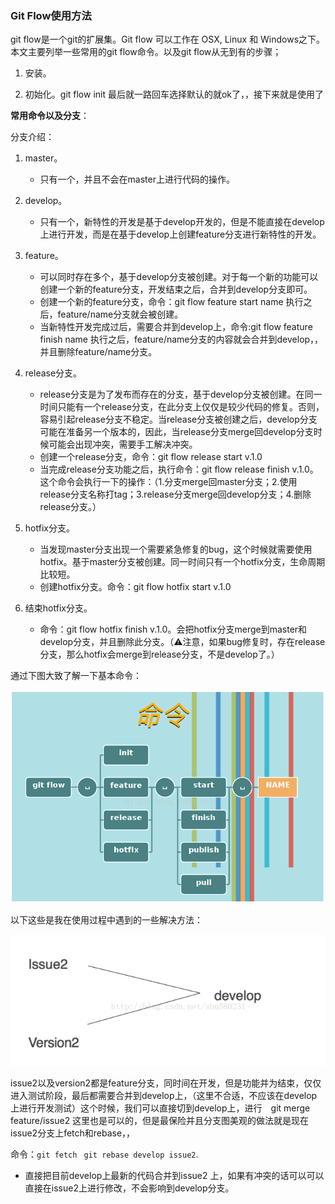 ### Git Flow使用方法

git flow是一个git的扩展集。Git flow 可以工作在 OSX, Linux 和 Windows之下。
本文主要列举一些常用的git flow命令。以及git flow从无到有的步骤；

1. 安装。

2. 初始化。git flow init       最后就一路回车选择默认的就ok了，，接下来就是使用了

**常用命令以及分支**：

分支介绍：

1. master。
   - 只有一个，并且不会在master上进行代码的操作。

2. develop。
   - 只有一个，新特性的开发是基于develop开发的，但是不能直接在develop上进行开发，而是在基于develop上创建feature分支进行新特性的开发。

3. feature。
   - 可以同时存在多个，基于develop分支被创建。对于每一个新的功能可以创建一个新的feature分支，开发结束之后，合并到develop分支即可。
   - 创建一个新的feature分支，命令：git flow feature start name 执行之后，feature/name分支就会被创建。
   - 当新特性开发完成过后，需要合并到develop上，命令:git flow feature finish name  执行之后，feature/name分支的内容就会合并到develop，，并且删除feature/name分支。
4. release分支。
   - release分支是为了发布而存在的分支，基于develop分支被创建。在同一时间只能有一个release分支，在此分支上仅仅是较少代码的修复。否则，容易引起release分支不稳定。当release分支被创建之后，develop分支可能在准备另一个版本的，因此，当release分支merge回develop分支时候可能会出现冲突，需要手工解决冲突。
   - 创建一个release分支，命令：git flow release start v.1.0
   - 当完成release分支功能之后，执行命令：git flow release finish v.1.0。这个命令会执行一下的操作：（1.分支merge回master分支；2.使用release分支名称打tag；3.release分支merge回develop分支；4.删除release分支。）

5. hotfix分支。
   - 当发现master分支出现一个需要紧急修复的bug，这个时候就需要使用hotfix。基于master分支被创建。同一时间只有一个hotfix分支，生命周期比较短。
   - 创建hotfix分支。命令：git flow hotfix start v.1.0

6. 结束hotfix分支。
   - 命令：git flow hotfix finish v.1.0。会把hotfix分支merge到master和develop分支，并且删除此分支。（⚠️注意，如果bug修复时，存在release分支，那么hotfix会merge到release分支，不是develop了。）

通过下图大致了解一下基本命令：

![1540448662264](assets/1540448662264.png)

以下这些是我在使用过程中遇到的一些解决方法：

![1540448676152](assets/1540448676152.png)

issue2以及version2都是feature分支，同时间在开发，但是功能并为结束，仅仅进入测试阶段，最后都需要合并到develop上，（这里不合适，不应该在develop上进行开发测试）这个时候，我们可以直接切到develop上，进行　git merge feature/issue2 这里也是可以的，但是最保险并且分支图美观的做法就是现在issue2分支上fetch和rebase，，

命令：`git fetch`              ` git rebase develop issue2`.  

- 直接把目前develop上最新的代码合并到issue2 上，如果有冲突的话可以可以直接在issue2上进行修改，不会影响到develop分支。